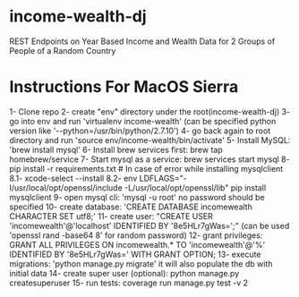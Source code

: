 # income-wealth-dj
REST Endpoints on Year Based Income and Wealth Data for 2 Groups of People of a Random Country

# Instructions For MacOS Sierra
1- Clone repo
2- create "env" directory under the root(income-wealth-dj)
3- go into env and run 'virtualenv income-wealth' (can be specified python
version like '--python=/usr/bin/python/2.7.10')
4- go back again to root directory and run 'source env/income-wealth/bin/activate' 
5- Install MySQL: 'brew install mysql'
6- Install brew services first: brew tap homebrew/service
7- Start mysql as a service: brew services start mysql
8- pip install -r requirements.txt 
    # In case of error while installing mysqlclient 
    8.1- xcode-select --install
    8.2- env LDFLAGS="-I/usr/local/opt/openssl/include -L/usr/local/opt/openssl/lib" pip install mysqlclient
9- open mysql cli: 'mysql -u root' no password should be specified
10- create database: 'CREATE DATABASE incomewealth CHARACTER SET utf8;'
11- create user: "CREATE USER 'incomewealth'@'localhost' IDENTIFIED BY '8e5HLr7gWas=';" (can be used 'openssl rand -base64 8' for random password)
12- grant privileges: GRANT ALL PRIVILEGES ON incomewealth.* TO 'incomewealth'@'%' IDENTIFIED BY '8e5HLr7gWas=' WITH GRANT OPTION; 
13- execute migrations: 'python manage.py migrate' it will also populate the db with initial data
14- create super user (optional): python manage.py createsuperuser
15- run tests: coverage run manage.py test -v 2
